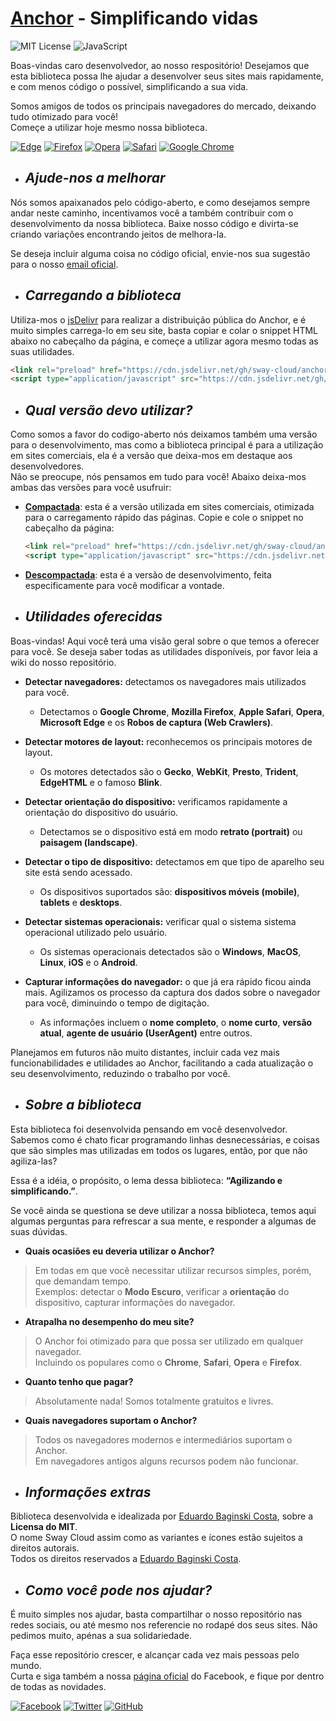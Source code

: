 <!-- INTRODUÇÃO -->

# [Anchor](https://github.com/sway-cloud/anchor) - Simplificando vidas

![MIT License](https://img.shields.io/github/license/Ileriayo/markdown-badges?style=for-the-badge&Color=%23F7DF1E)
![JavaScript](https://img.shields.io/badge/javascript-%23323330.svg?style=for-the-badge&logo=javascript&logoColor=%23F7DF1E)
   
Boas-vindas caro desenvolvedor, ao nosso respositório! Desejamos que esta biblioteca possa lhe ajudar a desenvolver seus
sites mais rapidamente, e com menos código o possível, simplificando a sua vida.
   
Somos amigos de todos os principais navegadores do mercado, deixando tudo otimizado para você!   
Começe a utilizar hoje mesmo nossa biblioteca.   
   
[![Edge](https://img.shields.io/badge/Edge-0078D7?style=for-the-badge&logo=Microsoft-edge&logoColor=white)](https://www.microsoft.com/pt-br/edge)
[![Firefox](https://img.shields.io/badge/Firefox-FF7139?style=for-the-badge&logo=Firefox-Browser&logoColor=white)](https://www.mozilla.org/pt-BR/firefox/new/)
[![Opera](https://img.shields.io/badge/Opera-FF1B2D?style=for-the-badge&logo=Opera&logoColor=white)](https://www.opera.com/pt-br)
[![Safari](https://img.shields.io/badge/Safari-000000?style=for-the-badge&logo=Safari&logoColor=white)](https://www.apple.com/br/safari/)
[![Google Chrome](https://img.shields.io/badge/Google%20Chrome-4285F4?style=for-the-badge&logo=GoogleChrome&logoColor=white)](https://www.google.com/intl/pt-BR/chrome/)

<!-- CONTRIBUIR -->

* ## *Ajude-nos a melhorar*
Nós somos apaixanados pelo código-aberto, e como desejamos sempre andar neste caminho, incentivamos você a também contribuir com o desenvolvimento da nossa biblioteca. Baixe nosso código e divirta-se criando variações encontrando jeitos de melhora-la.   
   
Se deseja incluir alguma coisa no código oficial, envie-nos sua sugestão para o nosso [email oficial](mailto:swaycloud.oficial@gmail.com).

<!-- CARREGAMENTO -->

* ## *Carregando a biblioteca*
Utiliza-mos o [jsDelivr](https://www.jsdelivr.com/) para realizar a distribuição pública do Anchor, e é muito simples carrega-lo em seu site, basta copiar e colar o snippet HTML abaixo no cabeçalho da página, e começe a utilizar agora mesmo todas as suas utilidades.
```html
<link rel="preload" href="https://cdn.jsdelivr.net/gh/sway-cloud/anchor/anchor.min.js" as="script">
<script type="application/javascript" src="https://cdn.jsdelivr.net/gh/sway-cloud/anchor/anchor.min.js"></script>
```

<!-- VERSÕES -->

* ## *Qual versão devo utilizar?*
Como somos a favor do codigo-aberto nós deixamos também uma versão para o desenvolvimento, mas como a biblioteca principal é para a utilização em sites comerciais, ela é a versão que deixa-mos em destaque aos desenvolvedores.   
Não se preocupe, nós pensamos em tudo para você! Abaixo deixa-mos ambas das versões para você usufruir:

 * **[Compactada](anchor.min.js)**: esta é a versão utilizada em sites comerciais, otimizada para o carregamento rápido das páginas. Copie e cole o snippet no cabeçalho da página:
      ```html
      <link rel="preload" href="https://cdn.jsdelivr.net/gh/sway-cloud/anchor/anchor.min.js" as="script">
      <script type="application/javascript" src="https://cdn.jsdelivr.net/gh/sway-cloud/anchor/anchor.min.js"></script>
      ```
 * **[Descompactada](anchor.js)**: esta é a versão de desenvolvimento, feita especificamente para você modificar a vontade.

<!-- UTILIDADES -->

* ## *Utilidades oferecidas*
Boas-vindas! Aqui você terá uma visão geral sobre o que temos a oferecer para você. Se deseja saber todas as utilidades disponíveis, por favor leia a wiki do nosso repositório.
* **Detectar navegadores:** detectamos os navegadores mais utilizados para você.
  * Detectamos o **Google Chrome**, **Mozilla Firefox**, **Apple Safari**, **Opera**, **Microsoft Edge** e os **Robos de captura (Web Crawlers)**.

* **Detectar motores de layout:** reconhecemos os principais motores de layout.
  * Os motores detectados são o **Gecko**, **WebKit**, **Presto**, **Trident**, **EdgeHTML** e o famoso **Blink**.

* **Detectar orientação do dispositivo:** verificamos rapidamente a orientação do dispositivo do usuário.
  * Detectamos se o dispositivo está em modo **retrato (portrait)** ou **paisagem (landscape)**.

* **Detectar o tipo de dispositivo:** detectamos em que tipo de aparelho seu site está sendo acessado.
  * Os dispositivos suportados são: **dispositivos móveis (mobile)**, **tablets** e **desktops**.

* **Detectar sistemas operacionais:** verificar qual o sistema sistema operacional utilizado pelo usuário.
  * Os sistemas operacionais detectados são o **Windows**, **MacOS**, **Linux**, **iOS** e o **Android**.

* **Capturar informações do navegador:** o que já era rápido ficou ainda mais. Agilizamos os processo da captura dos dados sobre o navegador para você, diminuindo o tempo de digitação.
  * As informações incluem o **nome completo**, o **nome curto**, **versão atual**, **agente de usuário (UserAgent)** entre outros.

Planejamos em futuros não muito distantes, incluir cada vez mais funcionabilidades e utilidades ao Anchor, facilitando a cada atualização o seu desenvolvimento, reduzindo o trabalho por você.

<!-- SOBRE -->

* ## *Sobre a biblioteca*
Esta biblioteca foi desenvolvida pensando em você desenvolvedor. Sabemos como é chato ficar programando linhas desnecessárias, e coisas que são simples mas utilizadas em todos os lugares, então, por que não agiliza-las?   
  
Essa é a idéia, o propósito, o lema dessa biblioteca: **“Agilizando e simplificando.”**.   
   
Se você ainda se questiona se deve utilizar a nossa biblioteca, temos aqui algumas perguntas para refrescar a sua mente, e responder a algumas de suas dúvidas.
   
* **Quais ocasiões eu deveria utilizar o Anchor?**
> Em todas em que você necessitar utilizar recursos simples, porém, que demandam tempo.   
> Exemplos: detectar o **Modo Escuro**, verificar a **orientação** do dispositivo, capturar informações do navegador.

* **Atrapalha no desempenho do meu site?**
> O Anchor foi otimizado para que possa ser utilizado em qualquer navegador.   
> Incluindo os populares como o **Chrome**, **Safari**, **Opera** e **Firefox**.

* **Quanto tenho que pagar?**
> Absolutamente nada! Somos totalmente gratuitos e livres.

* **Quais navegadores suportam o Anchor?**
> Todos os navegadores modernos e intermediários suportam o Anchor.   
> Em navegadores antigos alguns recursos podem não funcionar.

<!-- INFORMAÇÕES -->

* ## *Informações extras*
Biblioteca desenvolvida e idealizada por [Eduardo Baginski Costa](https://github.com/EduardoBaginskiCosta), sobre a **Licensa do MIT**.   
O nome Sway Cloud assim como as variantes e ícones estão sujeitos a direitos autorais.   
Todos os direitos reservados a [Eduardo Baginski Costa](https://github.com/EduardoBaginskiCosta).

<!-- AJUDA -->

* ## *Como você pode nos ajudar?*
É muito simples nos ajudar, basta compartilhar o nosso repositório nas redes sociais, ou até mesmo nos referencie no rodapé dos seus sites. Não pedimos muito, apénas a sua solidariedade.   
   
Faça esse repositório crescer, e alcançar cada vez mais pessoas pelo mundo.   
Curta e siga também a nossa [página oficial](https://www.facebook.com/sway.cloud.oficial/) do Facebook, e fique por dentro de todas as novidades.   
    
[![Facebook](https://img.shields.io/badge/Facebook-1877F2?style=for-the-badge&logo=facebook&logoColor=white)](https://www.facebook.com/swaycloud.oficial/)
[![Twitter](https://img.shields.io/badge/Twitter-1DA1F2?style=for-the-badge&logo=twitter&logoColor=white)](https://twitter.com/swaycloud)
[![GitHub](https://img.shields.io/badge/GitHub-100000?style=for-the-badge&logo=github&logoColor=white)](https://github.com/EduardoBaginskiCosta)
